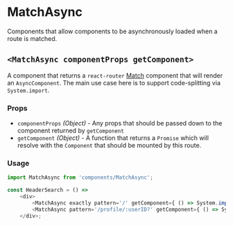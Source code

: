 # MatchAsync
Components that allow components to be asynchronously loaded when a route is matched.

## `<MatchAsync componentProps getComponent>`
A component that returns a `react-router` [Match](https://react-router.now.sh/Match) component that will render an `AsyncComponent`.  The main use case here is to support code-splitting via `System.import`.

### Props
- `componentProps` *(Object)* - Any props that should be passed down to the component returned by `getComponent`
- `getComponent` *(Object)* - A function that returns a `Promise` which will resolve with the `Component` that should be mounted by this route.

### Usage
```javascript
import MatchAsync from 'components/MatchAsync';

const HeaderSearch = () =>
    <div>
        <MatchAsync exactly pattern='/' getComponent={ () => System.import('components/Search').then(module => module.QuickSearch) } />
        <MatchAsync pattern='/profile/:userID?' getComponent={ () => System.import('components/Search').then(module => module.CollabSearch) } />
    </div>;
```
